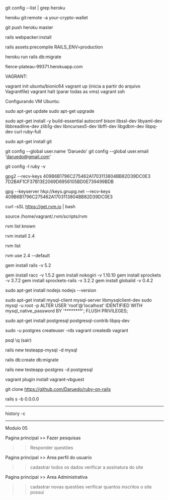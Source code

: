 git config --list | grep heroku

heroku git:remote -a your-crypto-wallet

git push heroku master

rails webpacker:install

rails assets:precompile RAILS_ENV=production

heroku run rails db:migrate

fierce-plateau-99371.herokuapp.com

VAGRANT:

vagrant init ubuntu/bionic64
vagrant up (inicia a partir do arquivo Vagrantfile)
vagrant halt (parar todas as vms)
vagrant ssh

Configurando VM Ubuntu:

sudo apt-get update
sudo apt-get upgrade

sudo apt-get install -y build-essential autoconf bison libssl-dev libyaml-dev libbreadline-dev zlib1g-dev libncurses5-dev libffi-dev libgdbm-dev libpq-dev curl ruby-full

sudo apt-get install git

git config --global user.name 'Daruedo'
git config --global user.email 'daruedo@gmail.com'

git config -l
ruby -v

gpg2 --recv-keys 409B6B1796C275462A1703113804BB82D39DC0E3 7D2BAF1CF37B13E2069D6956105BD0E739499BDB

gpg --keyserver hkp://keys.gnupg.net --recv-keys 409B6B1796C275462A1703113804BB82D39DC0E3

curl -sSL https://get.rvm.io | bash

source /home/vagrant/.rvm/scripts/rvm

rvm list known

rvm install 2.4

rvm list

rvm use 2.4 --default

gem install rails -v 5.2

gem install racc -v 1.5.2
gem install nokogiri -v 1.10.10
gem install sprockets -v 3.7.2
gem install sprockets-rails -v 3.2.2
gem install globalid -v 0.4.2

sudo apt-get install nodejs
nodejs --version

sudo apt-get install mysql-client mysql-server libmysqlclient-dev
sudo mysql -u root -p
ALTER USER 'root'@'localhost' IDENTIFIED WITH mysql_native_password BY '********';
FLUSH PRIVILEGES;

sudo apt-get install postgresql postgresql-contrib libpq-dev

sudo -u postgres createuser -rds vagrant
createdb vagrant

psql
\q (sair)

rails new testeapp-mysql -d mysql

rails db:create db:migrate

rails new testeapp-postgres -d postgresql

vagrant plugin install vagrant-vbguest

git clone https://github.com/Daruedo/ruby-on-rails

rails s -b 0.0.0.0

_____

history -c

_____

Modulo 05

Pagina principal >> Fazer pesquisas
>> Responder questões

Pagina principal >> Area perfil do usuario
>> cadastrar todos os dados
>> verificar a assinatura do site

Pagina principal >> Area Administrativa
>> cadastrar novas questões
>> verificar quantos inscritos o site possui



